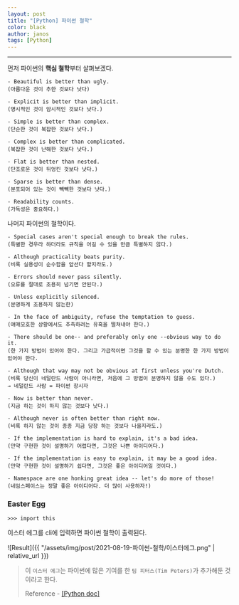 ```yaml
---
layout: post
title: "[Python] 파이썬 철학"
color: black
author: janos
tags: [Python]
---
```


---

먼저 파이썬의 **핵심 철학**부터 살펴보겠다.

```
- Beautiful is better than ugly. 
(아름다운 것이 추한 것보다 낫다)

- Explicit is better than implicit.
(명시적인 것이 암시적인 것보다 낫다.)

- Simple is better than complex.
(단순한 것이 복잡한 것보다 낫다.)

- Complex is better than complicated.
(복잡한 것이 난해한 것보다 낫다.)

- Flat is better than nested.
(단조로운 것이 뒤엉킨 것보다 낫다.)

- Sparse is better than dense.
(분포되어 있는 것이 빽빽한 것보다 낫다.)

- Readability counts.
(가독성은 중요하다.)
```

나머지 파이썬의 철학이다.

```
- Special cases aren't special enough to break the rules.
(특별한 경우라 하더라도 규칙을 어길 수 있을 만큼 특별하지 않다.)

- Although practicality beats purity.
(비록 실용성이 순수함을 앞선다 할지라도.)

- Errors should never pass silently.
(오류를 절대로 조용히 넘기면 안된다.)

- Unless explicitly silenced.
(분명하게 조용하지 않는한)

- In the face of ambiguity, refuse the temptation to guess.
(애매모호한 상황에서도 추측하려는 유혹을 떨쳐내야 한다.)

- There should be one-- and preferably only one --obvious way to do it.
(한 가지 방법이 있어야 한다. 그리고 가급적이면 그것을 할 수 있는 분명한 한 가지 방법이 있어야 한다.

- Although that way may not be obvious at first unless you're Dutch.
(비록 당신이 네덜란드 사람이 아니라면, 처음에 그 방법이 분명하지 않을 수도 있다.)
→ 네덜란드 사람 = 파이썬 창시자

- Now is better than never.
(지금 하는 것이 하지 않는 것보다 낫다.)

- Although never is often better than right now.
(비록 하지 않는 것이 종종 지금 당장 하는 것보다 나을지라도.)

- If the implementation is hard to explain, it's a bad idea.
(만약 구현한 것이 설명하기 어렵다면, 그것은 나쁜 아이디어다.)

- If the implementation is easy to explain, it may be a good idea.
(만약 구현한 것이 설명하기 쉽다면, 그것은 좋은 아이디어일 것이다.)

- Namespace are one honking great idea -- let's do more of those!
(네임스페이스는 정말 좋은 아이디어다. 더 많이 사용하자!)
```

### Easter Egg

```
>>> import this
```

이스터 에그를 cli에 입력하면 파이썬 철학이 출력된다.

![Result]({{ "/assets/img/post/2021-08-19-파이썬-철학/이스터에그.png" | relative_url }})

> 이 `이스터 에그`는 파이썬에 많은 기여를 한 `팀 피터스(Tim Peters)`가 추가해둔 것이라고 한다.
>
> Reference - [[Python doc]](https://www.python.org/dev/peps/pep-0020/)